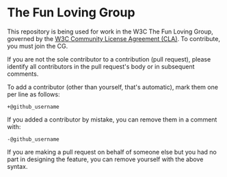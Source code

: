 # The Fun Loving Group

This repository is being used for work in the W3C The Fun Loving Group, governed by the [W3C Community License 
Agreement (CLA)](http://www.w3.org/community/about/agreements/cla/). To contribute, you must join 
the CG. 

If you are not the sole contributor to a contribution (pull request), please identify all 
contributors in the pull request's body or in subsequent comments.

To add a contributor (other than yourself, that's automatic), mark them one per line as follows:

```
+@github_username
```

If you added a contributor by mistake, you can remove them in a comment with:

```
-@github_username
```

If you are making a pull request on behalf of someone else but you had no part in designing the 
feature, you can remove yourself with the above syntax.
